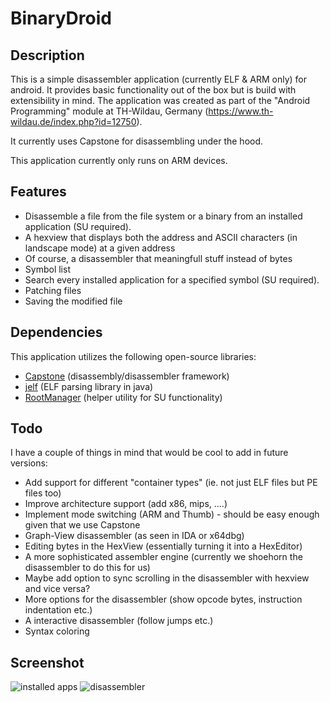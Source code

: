 # BinaryDroid

## Description

This is a simple disassembler application (currently ELF & ARM only) for android. It provides basic functionality out of the box but is build with extensibility in mind.
The application was created as part of the "Android Programming" module at TH-Wildau, Germany (https://www.th-wildau.de/index.php?id=12750).

It currently uses Capstone for disassembling under the hood.

This application currently only runs on ARM devices.

## Features
- Disassemble a file from the file system or a binary from an installed application (SU required).
 - A hexview that displays both the address and ASCII characters (in landscape mode) at a given address
 - Of course, a disassembler that meaningfull stuff instead of bytes
 - Symbol list
- Search every installed application for a specified symbol (SU required).
- Patching files
- Saving the modified file

## Dependencies
This application utilizes the following open-source libraries:
- [Capstone](https://github.com/aquynh/capstone) (disassembly/disassembler framework)
- [jelf](https://github.com/fornwall/jelf) (ELF parsing library in java)
- [RootManager](https://github.com/Chrisplus/RootManager) (helper utility for SU functionality)

## Todo
I have a couple of things in mind that would be cool to add in future versions:
- Add support for different "container types" (ie. not just ELF files but PE files too)
- Improve architecture support (add x86, mips, ....)
- Implement mode switching (ARM and Thumb) - should be easy enough given that we use Capstone
- Graph-View disassembler (as seen in IDA or x64dbg)
- Editing bytes in the HexView (essentially turning it into a HexEditor)
- A more sophisticated assembler engine (currently we shoehorn the disassembler to do this for us)
- Maybe add option to sync scrolling in the disassembler with hexview and vice versa?
- More options for the disassembler (show opcode bytes, instruction indentation etc.)
- A interactive disassembler (follow jumps etc.)
- Syntax coloring

## Screenshot

![installed apps](https://abload.de/img/installedappsy9js8.png)
![disassembler](https://abload.de/img/disassembleru5j54.png)